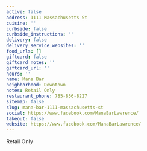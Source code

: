 ```yaml
---
active: false
address: 1111 Massachusetts St
cuisine: ''
curbside: false
curbside_instructions: ''
delivery: false
delivery_service_websites: ''
food_urls: []
giftcard: false
giftcard_notes: ''
giftcard_url: ''
hours: ''
name: Mana Bar
neighborhood: Downtown
notes: Retail Only
restaurant_phone: 785-856-8227
sitemap: false
slug: mana-bar-1111-massachusetts-st
social: https://www.facebook.com/ManaBarLawrence/
takeout: false
website: https://www.facebook.com/ManaBarLawrence/
---
```


Retail Only